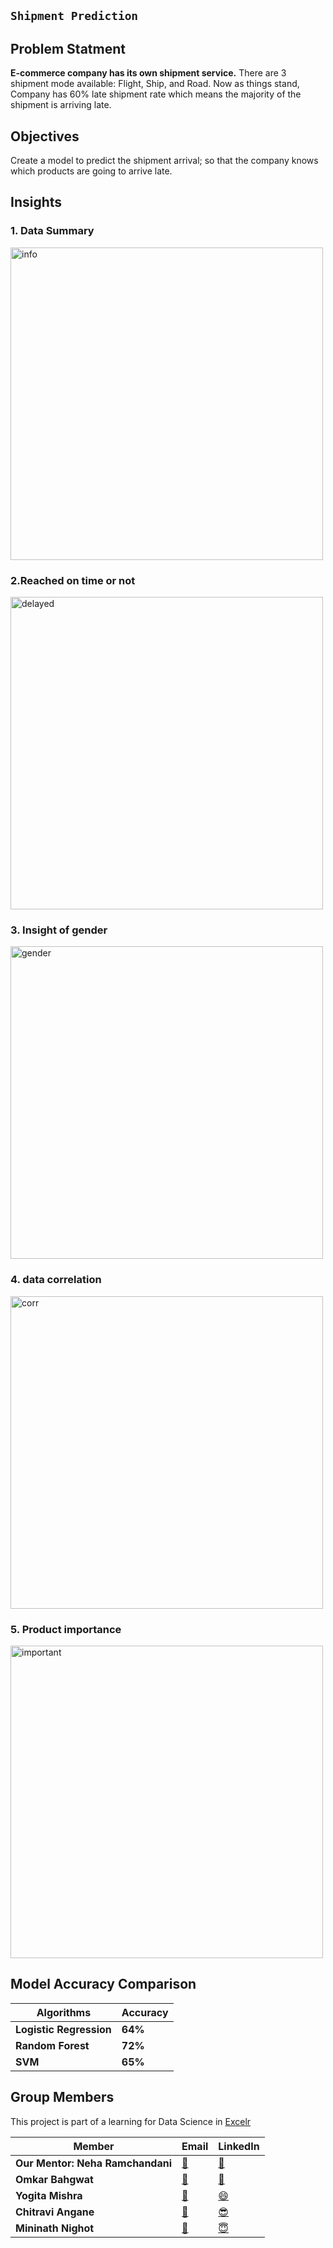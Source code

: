 ## `Shipment Prediction`
<b>
  
## Problem Statment 
 E-commerce company has its own shipment service.</b> There are 3 shipment mode available: Flight, Ship, and Road. Now as things stand, Company has 60% late shipment rate which means the majority of the shipment is arriving late.

  
## Objectives
Create a model to predict the shipment arrival; so that the company knows which products are going to arrive late.

## Insights
### 1. Data Summary 
<img width="500" src="https://user-images.githubusercontent.com/94888819/171609342-6c00179e-7337-459f-a17f-37307dfde178.jpg" alt="info" />

### 2.Reached on time or not
<img width="500" src="https://user-images.githubusercontent.com/94888819/171610782-b5ebadb1-1164-44d8-8ad0-7c5e302b2b07.jpg" alt="delayed" />

### 3. Insight of gender 
<img width="500" src="https://user-images.githubusercontent.com/94888819/171611094-cf86cec5-4cc0-4e53-8b4d-cb670718b14d.jpg" alt="gender" />

### 4. data correlation  
<img width="500" src="https://user-images.githubusercontent.com/94888819/171611769-5e8bd9c8-c72e-4472-8964-15c95bf34184.jpg" alt="corr" />

### 5. Product importance  
<img width="500" src="https://user-images.githubusercontent.com/94888819/171612209-7e2d86bd-4242-48c1-ba0d-4c997ca7f0e4.jpg" alt="important" />

## Model Accuracy Comparison 

| Algorithms  | Accuracy  |
| --- | --- | 
| **Logistic Regression** | **64%** | 
| **Random Forest** | **72%** | 
| **SVM** | **65%** | 

## Group Members
This project is part of a learning for Data Science in [Excelr]([https://rakamin.com/](https://learn.excelr.com/login))

Member | Email | LinkedIn |
| --- | --- | --- |
| **Our Mentor: Neha Ramchandani** | [💌](nehar@gmail.com) | [👾]() |
| **Omkar Bahgwat** | [💌](ombhagwat24@gmail.com) | [🤗](https://www.linkedin.com/in/omkar-bhagwat-64b103230) |
| **Yogita Mishra** | [💌](yogitamishra@gmail.com) |[😄](https://in.linkedin.com/in/yogita-mishra-8487b5161?trk=people-guest_people_search-card) |
| **Chitravi Angane** | [💌](Chitraviangane@gmail.com) | [😎](https://www.linkedin.com/in/omkar-bhagwat-64b103230](https://in.linkedin.com/in/chaitravi-angane-a83a9323b)) |
| **Mininath Nighot** | [💌](mininathnighot@gmail.com) | [😇](https://www.linkedin.com/in/omkar-bhagwat-64b103230)|
